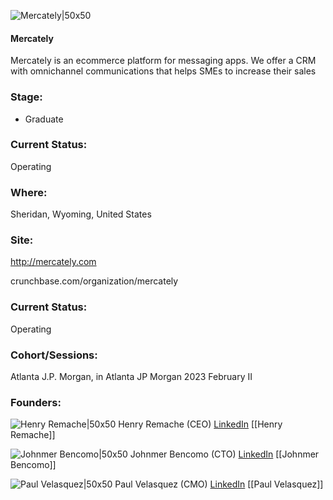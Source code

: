 

![Mercately|50x50](https://media.licdn.com/dms/image/C4D0BAQHe44bDz8mPLg/company-logo_200_200/0/1643929404387?e=1692835200&v=beta&t=UbpeqW6VRN7FoAAgiZ4KtoZmavseDhcQIfKoyPgSVwQ)

#### Mercately
Mercately is an ecommerce platform for messaging apps. We offer a CRM with omnichannel communications that helps SMEs to increase their sales

### Stage: 
 - Graduate 

### Current Status: 
Operating

### Where:
Sheridan, Wyoming, United States

### Site:
http://mercately.com



crunchbase.com/organization/mercately

### Current Status: 
Operating

### Cohort/Sessions: 
Atlanta J.P. Morgan, in Atlanta JP Morgan 2023 February II

### Founders: 

![Henry Remache|50x50]() Henry Remache (CEO) [LinkedIn](https://linkedin.com/in/henryremache) [[Henry Remache]]

![Johnmer Bencomo|50x50]() Johnmer Bencomo (CTO) [LinkedIn](https://linkedin.com/in/bjohnmer) [[Johnmer Bencomo]]

![Paul Velasquez|50x50]() Paul Velasquez (CMO) [LinkedIn](https://) [[Paul Velasquez]]


